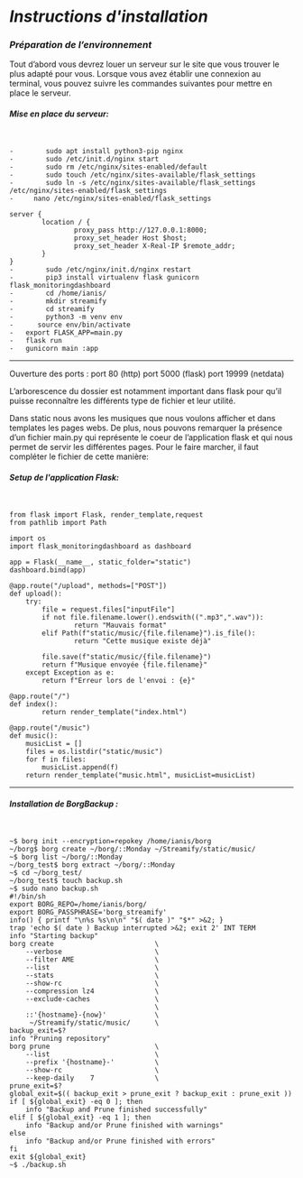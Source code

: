 # ***Instructions d'installation***
### *Préparation de l’environnement*
Tout d’abord vous devrez louer un serveur sur le site que vous trouver le plus adapté pour vous. Lorsque vous avez établir une connexion au terminal, vous pouvez suivre les commandes suivantes pour mettre en place le serveur.

##### Mise en place du serveur:
```bash=


-        sudo apt install python3-pip nginx
-        sudo /etc/init.d/nginx start
-        sudo rm /etc/nginx/sites-enabled/default
-        sudo touch /etc/nginx/sites-available/flask_settings
-        sudo ln -s /etc/nginx/sites-available/flask_settings /etc/nginx/sites-enabled/flask_settings
-     nano /etc/nginx/sites-enabled/flask_settings

server {
    	location / {
                proxy_pass http://127.0.0.1:8000;
                proxy_set_header Host $host;
                proxy_set_header X-Real-IP $remote_addr;
    	}
}
-        sudo /etc/nginx/init.d/nginx restart
-        pip3 install virtualenv flask gunicorn flask_monitoringdashboard
-        cd /home/ianis/
-        mkdir streamify
-        cd streamify
-        python3 -m venv env
-      source env/bin/activate
- 	export FLASK_APP=main.py
-	flask run
- 	gunicorn main :app
```
---
Ouverture des ports :
port 80 (http)
port 5000 (flask)
port 19999 (netdata)

L’arborescence du dossier est notamment important dans flask pour qu’il puisse reconnaître les différents type de fichier et leur utilité. 

Dans static nous avons les musiques que nous voulons afficher et dans templates les pages webs.
De plus, nous pouvons remarquer la présence d’un fichier main.py qui représente le coeur de l’application flask et qui nous permet de servir les différentes pages. Pour le faire marcher, il faut compléter le fichier de cette manière:
##### Setup de l'application Flask:

```python=


from flask import Flask, render_template,request
from pathlib import Path

import os
import flask_monitoringdashboard as dashboard

app = Flask(__name__, static_folder="static")
dashboard.bind(app)

@app.route("/upload", methods=["POST"])
def upload():
    try:
        file = request.files["inputFile"]
        if not file.filename.lower().endswith((".mp3",".wav")):
                return "Mauvais format"
        elif Path(f"static/music/{file.filename}").is_file():
                return "Cette musique existe déjà"

        file.save(f"static/music/{file.filename}")
        return f"Musique envoyée {file.filename}"
    except Exception as e:
        return f"Erreur lors de l'envoi : {e}"

@app.route("/")
def index():
        return render_template("index.html")

@app.route("/music")
def music():
    musicList = []
    files = os.listdir("static/music")
    for f in files:
        musicList.append(f)
    return render_template("music.html", musicList=musicList)
```
---
##### Installation de BorgBackup :
```bash=


~$ borg init --encryption=repokey /home/ianis/borg
~/borg$ borg create ~/borg/::Monday ~/Streamify/static/music/
~$ borg list ~/borg/::Monday
~/borg_test$ borg extract ~/borg/::Monday
~$ cd ~/borg_test/
~/borg_test$ touch backup.sh
~$ sudo nano backup.sh
#!/bin/sh
export BORG_REPO=/home/ianis/borg/
export BORG_PASSPHRASE='borg_streamify'
info() { printf "\n%s %s\n\n" "$( date )" "$*" >&2; }
trap 'echo $( date ) Backup interrupted >&2; exit 2' INT TERM
info "Starting backup"
borg create                         \
    --verbose                       \
    --filter AME                    \
    --list                          \
    --stats                         \
    --show-rc                       \
    --compression lz4               \
    --exclude-caches                \
                                    \
    ::'{hostname}-{now}'            \
     ~/Streamify/static/music/      \
backup_exit=$?
info "Pruning repository"
borg prune                          \
    --list                          \
    --prefix '{hostname}-'          \
    --show-rc                       \
    --keep-daily    7               \
prune_exit=$?
global_exit=$(( backup_exit > prune_exit ? backup_exit : prune_exit ))
if [ ${global_exit} -eq 0 ]; then
    info "Backup and Prune finished successfully"
elif [ ${global_exit} -eq 1 ]; then
    info "Backup and/or Prune finished with warnings"
else
    info "Backup and/or Prune finished with errors"
fi
exit ${global_exit}
~$ ./backup.sh
```
